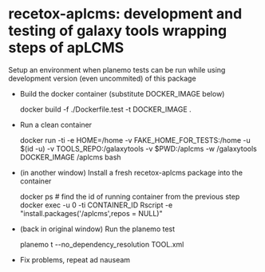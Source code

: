 # recetox-aplcms: development and testing of galaxy tools wrapping steps of apLCMS

Setup an environment when planemo tests can be run while using development version (even uncommited) of this package

- Build the docker container (substitute DOCKER_IMAGE below)

  docker build -f ./Dockerfile.test -t DOCKER_IMAGE .

- Run a clean container

  docker run -ti -e HOME=/home -v FAKE_HOME_FOR_TESTS:/home -u $(id -u) -v TOOLS_REPO:/galaxytools -v $PWD:/aplcms -w /galaxytools DOCKER_IMAGE /aplcms bash

- (in another window) Install a fresh recetox-aplcms package into the container

  docker ps 	# find the id of running container from the previous step
  docker exec -u 0 -ti CONTAINER_ID Rscript -e "install.packages('/aplcms',repos = NULL)"

- (back in original window) Run the planemo test

  planemo t --no_dependency_resolution TOOL.xml

- Fix problems, repeat ad nauseam







